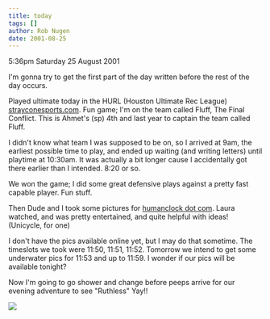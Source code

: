 ```yaml
---
title: today
tags: []
author: Rob Nugen
date: 2001-08-25
---
```


<p class=date>5:36pm Saturday 25 August 2001</p>

<p>I'm gonna try to get the first part of the day
written before the rest of the day occurs.</p>

<p>Played ultimate today in the HURL (Houston Ultimate
Rec League) <a
href="https://www.strayconesports.com">strayconesports.com</a>.
 Fun game; I'm on the team called Fluff, The Final
Conflict.  This is Ahmet's (sp) 4th and last year to
captain the team called Fluff.</p>

<p>I didn't know what team I was supposed to be on, so
I arrived at 9am, the earliest possible time to play,
and ended up waiting (and writing letters) until
playtime at 10:30am.  It was actually a bit longer
cause I accidentally got there earlier than I
intended.  8:20 or so.</p>

<p>We won the game; I did some great defensive plays
against a pretty fast capable player. Fun stuff.</p>

<p>Then Dude and I took some pictures for <a
href="https://www.humanclock.com">humanclock dot
com</a>.  Laura watched, and was pretty entertained,
and quite helpful with ideas!  (Unicycle, for one)</p>

<p>I don't have the pics available online yet, but I
may do that sometime.  The timeslots we took were
11:50, 11:51, 11:52.  Tomorrow we intend to get some
underwater pics for 11:53 and up to 11:59.  I wonder
if our pics will be available tonight?</p>

<p>Now I'm going to go shower and change before peeps
arrive for our evening adventure to see "Ruthless" 
Yay!!</p>

<p><img src="/images/rob/wL-ROB.gif"/></p>
